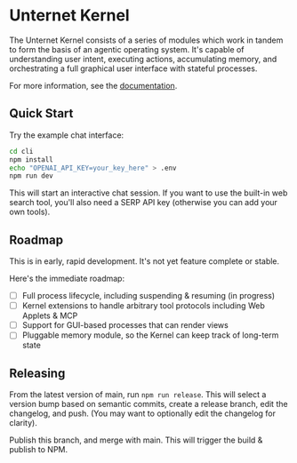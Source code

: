 # Unternet Kernel

The Unternet Kernel consists of a series of modules which work in tandem to form the basis of an agentic operating system. It's capable of understanding user intent, executing actions, accumulating memory, and orchestrating a full graphical user interface with stateful processes.

For more information, see the [documentation](docs/introduction.md).

## Quick Start

Try the example chat interface:

```bash
cd cli
npm install
echo "OPENAI_API_KEY=your_key_here" > .env
npm run dev
```

This will start an interactive chat session. If you want to use the built-in web search tool, you'll also need a SERP API key (otherwise you can add your own tools).

## Roadmap

This is in early, rapid development. It's not yet feature complete or stable.

Here's the immediate roadmap:

- [ ] Full process lifecycle, including suspending & resuming (in progress)
- [ ] Kernel extensions to handle arbitrary tool protocols including Web Applets & MCP
- [ ] Support for GUI-based processes that can render views
- [ ] Pluggable memory module, so the Kernel can keep track of long-term state

## Releasing

From the latest version of main, run `npm run release`. This will select a version bump based on semantic commits, create a release branch, edit the changelog, and push. (You may want to optionally edit the changelog for clarity).

Publish this branch, and merge with main. This will trigger the build & publish to NPM.
